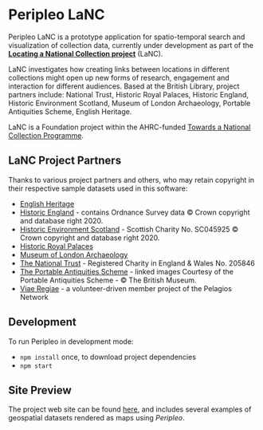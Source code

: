 # Peripleo LaNC

Peripleo LaNC is a prototype application for spatio-temporal search and visualization of collection data, currently under 
development as part of the [**Locating a National Collection project**](https://www.bl.uk/projects/locating-a-national-collection) (LaNC).

LaNC investigates how creating links between locations in different collections might open up new forms of research, engagement and interaction for different audiences. Based at the British Library, project partners include: National Trust, Historic Royal Palaces, Historic England, Historic Environment Scotland, Museum of London Archaeology, Portable Antiquities Scheme, English Heritage.

LaNC is a Foundation project within the AHRC-funded [Towards a National Collection Programme](https://www.nationalcollection.org.uk/).

## LaNC Project Partners

Thanks to various project partners and others, who may retain copyright in their respective sample datasets used in this software:

- [English Heritage](https://www.english-heritage.org.uk/)
- [Historic England](http://www.HistoricEngland.org.uk) - contains Ordnance Survey data © Crown copyright and database right 2020.
- [Historic Environment Scotland](https://www.historicenvironment.scot/) - Scottish Charity No. SC045925 © Crown copyright and database right 2020.
- [Historic Royal Palaces](https://www.hrp.org.uk/)
- [Museum of London Archaeology](https://www.mola.org.uk/)
- [The National Trust](https://www.nationaltrust.org.uk/) - Registered Charity in England & Wales No. 205846
- [The Portable Antiquities Scheme](https://finds.org.uk/) - linked images Courtesy of the Portable Antiquities Scheme - © The British Museum.
- [Viae Regiae](https://viaeregiae.org/) - a volunteer-driven member project of the Pelagios Network

## Development

To run Peripleo in development mode:

- `npm install` once, to download project dependencies
- `npm start`

## Site Preview

The project web site can be found [here](https://britishlibrary.github.io/locating-a-national-collection/home.html), and includes several examples of geospatial datasets rendered as maps using *Peripleo*.
